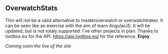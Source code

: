## OverwatchStats
This will not be a valid alternative to masteroverwatch or overwatchtraker. It can be seen like an exercise with the aim of learn AngularJS.
It will be updated, but is not totaly supported. I've other projects in plan.
Thanks to lootbox.eu for the API. https://api.lootbox.eu/ for the reference.
**Enjoy**.


*Coming soon the live of the site* 
